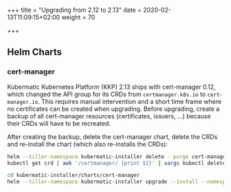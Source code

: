 +++
title = "Upgrading from 2.12 to 2.13"
date = 2020-02-13T11:09:15+02:00
weight = 70

+++

## Helm Charts

### cert-manager

Kubermatic Kubernetes Platform (KKP) 2.13 ships with cert-manager 0.12, which changed the API group for its CRDs from `certmanager.k8s.io` to
`cert-manager.io`. This requires manual intervention and a short time frame where no certificates can be created when
upgrading. Before upgrading, create a backup of all cert-manager resources (certificates, issuers, ...) because their
CRDs will have to be recreated.

After creating the backup, delete the cert-manager chart, delete the CRDs and re-install the chart (which also
re-installs the CRDs):

```bash
helm --tiller-namespace kubermatic-installer delete --purge cert-manager
kubectl get crd | awk '/certmanager/ {print $1}' | xargs kubectl delete crd

cd kubermatic-installer/charts/cert-manager
helm --tiller-namespace kubermatic-installer upgrade --install --namespace cert-manager --values YOUR_VALUES_YAML_HERE cert-manager .
```
